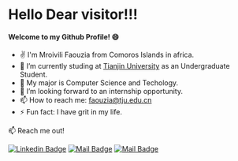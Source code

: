# Hello Dear visitor!!!
#### Welcome to my Github Profile! 😄
- ✌️ I'm Mroivili Faouzia from Comoros Islands in africa.
- 🔭 I’m currently studing at [Tianjin University](http://www.tju.edu.cn/english/index.htm) as an Undergraduate Student.
- 🌱 My major is Computer Science and Techology.
- 🤔 I’m looking forward to an internship opportunity.
- 📫 How to reach me: faouzia@tju.edu.cn
- ⚡ Fun fact: I have grit in my life.

:mailbox: Reach me out!

[![Linkedin Badge](https://img.shields.io/badge/-Mfaouzia-0e76a8?style=flat&labelColor=0e76a8&logo=linkedin&logoColor=white)](https://www.linkedin.com/in/mroivili-faouzia-43ab56164/) [![Mail Badge](https://img.shields.io/badge/-@faou_fahad-e84393?style=flat&labelColor=e84393&logo=instagram&logoColor=white)](https://www.instagram.com/faou_fahad/) [![Mail Badge](https://img.shields.io/badge/-Mroivili_Faouzia-c0392b?style=flat&labelColor=c0392b&logo=gmail&logoColor=white)](mailto:saidalifaou@gmail.com)

